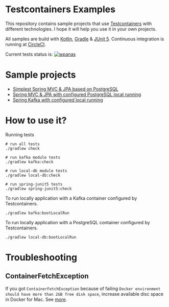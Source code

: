 # Testcontainers Examples

This repository contains sample projects
that use [Testcontainers](https://www.testcontainers.org/)
with different technologies. 
I hope it will help you use it in your own projects.

All samples are build with [Kotlin](https://kotlinlang.org/), [Gradle](https://gradle.org/)
& [JUnit 5](https://junit.org/junit5/).
Continuous integration is running at [CircleCI](https://circleci.com/).

Current tests status is:
[![wpanas](https://circleci.com/gh/wpanas/testcontainers-examples.svg?style=svg)](https://circleci.com/gh/wpanas/testcontainers-examples)

# Sample projects

- [Simplest Spring MVC & JPA based on PostgreSQL](./spring-junit5/README.md)
- [Spring MVC & JPA with configured PostgreSQL local running](./local-db/README.md)
- [Spring Kafka with configured local running](./kafka/README.md)

# How to use it?

Running tests
```shell script
# run all tests
./gradlew check 

# run kafka module tests
./gradlew kafka:check

# run local-db module tests
./gradlew local-db:check 

# run spring-junit5 tests
./gradlew spring-junit5:check 
```

To run locally application with a Kafka container configured by Testcontainers.
```shell script
./gradlew kafka:bootLocalRun
```

To run locally application with a PostgreSQL container configured by Testcontainers.
```shell script
./gradlew local-db:bootLocalRun
```

# Troubleshooting

## ContainerFetchException
If you got `ContainerFetchException` 
because of failing `Docker environment should have more than 2GB free disk space`,
increase available disc space in Docker for Mac. See [more](https://github.com/testcontainers/testcontainers-java/issues/1726).
